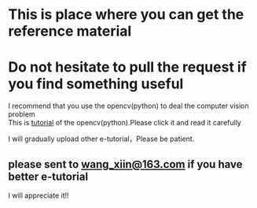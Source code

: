 # This is place where you can get the reference material 
# Do not hesitate to pull the request if you find something useful 

I recommend that you use the opencv(python) to deal the computer vision problem<br>
This is [tutorial](https://docs.opencv.org/3.0-beta/doc/py_tutorials/py_tutorials.html) of the opencv(python).Please click it and read it carefully 

I will gradually upload other e-tutorial，Please be patient.

## please sent to wang_xiin@163.com if you have better e-tutorial
I will appreciate it!!
